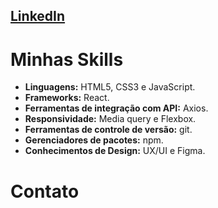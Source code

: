 <a href="https://www.linkedin.com/in/emanuel-de-souza-lacerda/" target="_blank" rel="external" style="text-align:center;">LinkedIn</a>
----
# Minhas Skills
- **Linguagens:** HTML5, CSS3 e JavaScript.
- **Frameworks:** React.
- **Ferramentas de integração com API:** Axios.
- **Responsividade:** Media query e Flexbox.
- **Ferramentas de controle de versão:** git.
- **Gerenciadores de pacotes:** npm.
- **Conhecimentos de Design:** UX/UI e Figma.

# Contato

